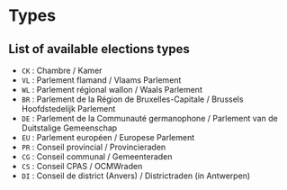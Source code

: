 # Types

## List of available elections types

* `CK` : Chambre / Kamer
* `VL` : Parlement flamand / Vlaams Parlement
* `WL` : Parlement régional wallon / Waals Parlement
* `BR` : Parlement de la Région de Bruxelles-Capitale / Brussels Hoofdstedelijk Parlement
* `DE` : Parlement de la Communauté germanophone / Parlement van de Duitstalige Gemeenschap
* `EU` : Parlement européen / Europese Parlement
* `PR` : Conseil provincial / Provincieraden
* `CG` : Conseil communal / Gemeenteraden
* `CS` : Conseil CPAS / OCMWraden
* `DI` : Conseil de district \(Anvers\) / Districtraden \(in Antwerpen\)



